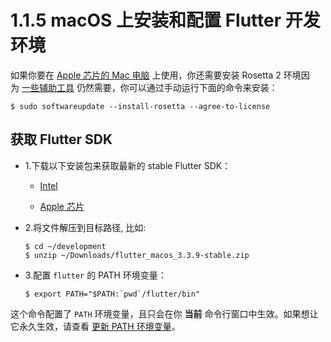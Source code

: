 # 1.1.5 macOS 上安装和配置 Flutter 开发环境

如果你要在 [Apple 芯片的 Mac 电脑](https://support.apple.com/zh-cn/HT211814) 上使用，你还需要安装 Rosetta 2 环境因为 [一些辅助工具](https://github.com/flutter/website/pull/7119#issuecomment-1124537969) 仍然需要，你可以通过手动运行下面的命令来安装：


```
$ sudo softwareupdate --install-rosetta --agree-to-license
```

## 获取 Flutter SDK

- 1.下载以下安装包来获取最新的 stable Flutter SDK：
  - [Intel](https://storage.flutter-io.cn/flutter_infra_release/releases/stable/macos/flutter_macos_3.3.9-stable.zip)

  - [Apple 芯片](https://storage.flutter-io.cn/flutter_infra_release/releases/stable/macos/flutter_macos_arm64_3.3.9-stable.zip)

- 2.将文件解压到目标路径, 比如:

   

    ```
    $ cd ~/development
    $ unzip ~/Downloads/flutter_macos_3.3.9-stable.zip
    ```
 
- 3.配置 `flutter` 的 PATH 环境变量：



    ```
    $ export PATH="$PATH:`pwd`/flutter/bin"
    ```
这个命令配置了 `PATH` 环境变量，且只会在你 **当前** 命令行窗口中生效。如果想让它永久生效，请查看 [更新 PATH 环境变量](https://flutter.cn/docs/get-started/install/macos#update-your-path)。

